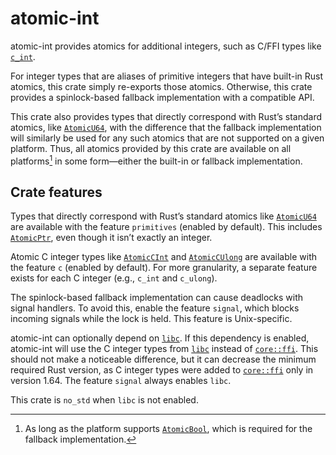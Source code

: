 atomic-int
==========

atomic-int provides atomics for additional integers, such as C/FFI types
like [`c_int`].

For integer types that are aliases of primitive integers that have built-in
Rust atomics, this crate simply re-exports those atomics. Otherwise, this
crate provides a spinlock-based fallback implementation with a compatible
API.

This crate also provides types that directly correspond with Rust’s
standard atomics, like [`AtomicU64`], with the difference that the fallback
implementation will similarly be used for any such atomics that are not
supported on a given platform. Thus, all atomics provided by this crate are
available on all platforms[^1] in some form—either the built-in or fallback
implementation.

Crate features
--------------

Types that directly correspond with Rust’s standard atomics like
[`AtomicU64`] are available with the feature `primitives` (enabled by
default). This includes [`AtomicPtr`], even though it isn’t exactly an
integer.

Atomic C integer types like [`AtomicCInt`] and [`AtomicCUlong`] are
available with the feature `c` (enabled by default). For more granularity,
a separate feature exists for each C integer (e.g., `c_int` and `c_ulong`).

The spinlock-based fallback implementation can cause deadlocks with signal
handlers. To avoid this, enable the feature `signal`, which blocks incoming
signals while the lock is held. This feature is Unix-specific.

atomic-int can optionally depend on [`libc`]. If this dependency is
enabled, atomic-int will use the C integer types from [`libc`] instead of
[`core::ffi`]. This should not make a noticeable difference, but it can
decrease the minimum required Rust version, as C integer types were added
to [`core::ffi`] only in version 1.64. The feature `signal` always enables
`libc`.

This crate is `no_std` when `libc` is not enabled.

[^1]: As long as the platform supports [`AtomicBool`], which is required
      for the fallback implementation.

[`libc`]: https://docs.rs/libc/0.2
[`c_int`]: https://doc.rust-lang.org/stable/core/ffi/type.c_int.html
[`AtomicU64`]: https://docs.rs/atomic-int/0.1/atomic_int/type.AtomicU64.html
[`AtomicPtr`]: https://docs.rs/atomic-int/0.1/atomic_int/type.AtomicPtr.html
[`AtomicCInt`]: https://docs.rs/atomic-int/0.1/atomic_int/type.AtomicCInt.html
[`AtomicCUlong`]: https://docs.rs/atomic-int/0.1/atomic_int/type.AtomicCUlong.html
[`core::ffi`]: https://doc.rust-lang.org/stable/core/ffi/
[`AtomicBool`]: https://doc.rust-lang.org/stable/core/sync/atomic/struct.AtomicBool.html
